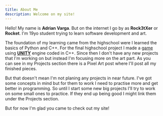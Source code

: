 ```yaml
---
title: About Me
description: Welcome on my site!
---
```


Hello!
My name is **Adrian Varga**. But on the internet I go by as **Rock3tXer** or **Rocket**. 
I'm 19yo student trying to learn software development and art. 

The foundation of my learning came from the highschool were I learned the basics of Python and C++. 
For the final highschool project I made a [game](https://github.com/Rock3tXer/Simple-2D-Platformer/) using **[UNITY](https://unity.com/)** engine coded in C++. 
Since then I don't have any new projects that I'm working on but instead I'm focusing more on the art part. 
As you can see in my Projects section there is a Pixel Art post where I'll post all my finished pieces. 

But that doesn't mean I'm not planing any projects in near future. I've got some concepts in mind but for them to work I need to practise more and get better in programming. 
So until I start some new big projects I'll try to work on some small ones to practice. If they end up being good I might link them under the Projects section. 

But for now I'm glad you came to check out my site! 
